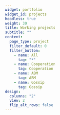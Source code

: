 ```yaml
---
widget: portfolio
widget_id: projects
headless: true
weight: 30
title: Working projects
subtitle: ""
content:
  page_type: project
  filter_default: 0
  filter_button:
    - name: All
      tag: "*"
    - name: Cooperation
      tag: Cooperation
    - name: ABM
      tag: ABM
    - name: Gossip
      tag: Gossip
design:
  columns: "2"
  view: 2
  flip_alt_rows: false
---
```

